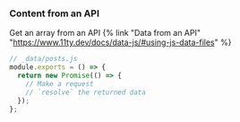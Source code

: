 ### Content from an API

Get an array from an API {% link "Data from an API" "https://www.11ty.dev/docs/data-js/#using-js-data-files" %}
```js
// _data/posts.js
module.exports = () => {
  return new Promise(() => {
    // Make a request
    // `resolve` the returned data
  });
};
```
